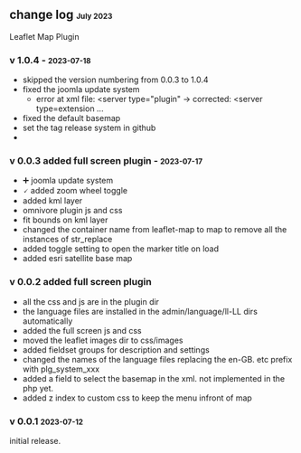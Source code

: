 ## change log  <span style="font-size:small;">July 2023</span>

Leaflet Map Plugin

### v 1.0.4 - <span style="font-size:small;">2023-07-18</span>

- skipped the version numbering from 0.0.3 to 1.0.4
- fixed the joomla update system
  - error at xml file:  <updateservers> <server type="plugin" -> corrected: <server type=extension ...
- fixed the default basemap
- set the tag release system in github
-

### v 0.0.3 added full screen plugin - <span style="font-size:small;">2023-07-17</span>

- ➕ joomla update system
- 🗸 added zoom wheel toggle
- added kml layer
- omnivore plugin js and css
- fit bounds on kml layer
- changed the container name from leaflet-map to map to remove all the instances of str_replace
- added toggle setting to open the marker title on load
- added esri satellite base map

### v 0.0.2 added full screen plugin

- all the css and js are in the plugin dir
- the language files are installed in the admin/language/ll-LL dirs automatically
- added the full screen js and css
- moved the leaflet images dir to css/images
- added fieldset groups for description and settings
- changed the names of the language files replacing the en-GB. etc prefix with plg_system_xxx
- added a field to select the basemap in the xml. not implemented in the php yet.
- added z index to custom css to keep the menu infront of map

### v 0.0.1 <span style="font-size:small;">2023-07-12</span>

initial release.

